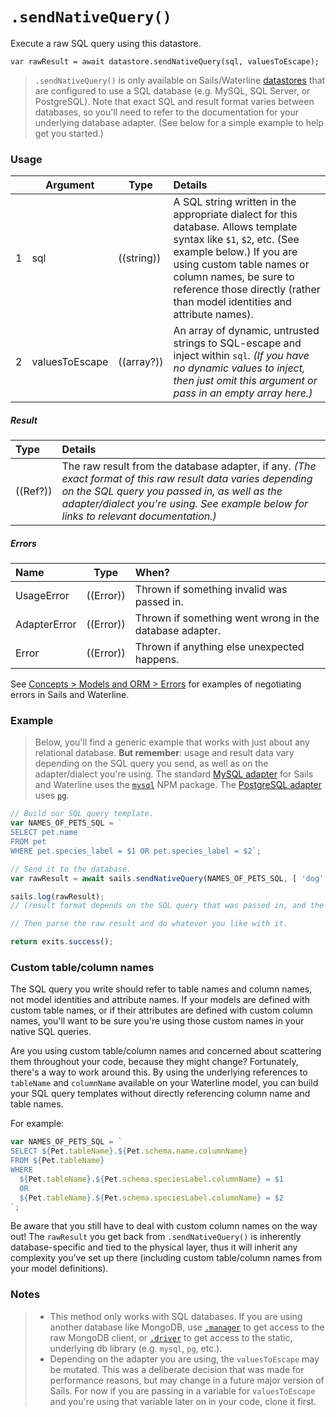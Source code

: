 # `.sendNativeQuery()`

Execute a raw SQL query using this datastore.

```usage
var rawResult = await datastore.sendNativeQuery(sql, valuesToEscape);
```

> `.sendNativeQuery()` is only available on Sails/Waterline [datastores](https://sailsjs.com/documentation/reference/waterline-orm/datastores) that are configured to use a SQL database (e.g. MySQL, SQL Server, or PostgreSQL). Note that exact SQL and result format varies between databases, so you'll need to refer to the documentation for your underlying database adapter. (See below for a simple example to help get you started.)

### Usage
|   |     Argument        | Type                | Details
|---|---------------------|---------------------|:------------|
| 1 | sql                 | ((string))          | A SQL string written in the appropriate dialect for this database.  Allows template syntax like `$1`, `$2`, etc. (See example below.)  If you are using custom table names or column names, be sure to reference those directly (rather than model identities and attribute names).  |
| 2 | valuesToEscape     | ((array?))           | An array of dynamic, untrusted strings to SQL-escape and inject within `sql`.  _(If you have no dynamic values to inject, then just omit this argument or pass in an empty array here.)_

##### Result

| Type                | Details |
|:--------------------|:---------------------------------------------------------------------------------|
| ((Ref?))            | The raw result from the database adapter, if any. _(The exact format of this raw result data varies depending on the SQL query you passed in, as well as the adapter/dialect you're using. See example below for links to relevant documentation.)_ |

##### Errors

|     Name        | Type                | When? |
|:----------------|---------------------|:---------------------------------------------------------------------------------|
| UsageError      | ((Error))           | Thrown if something invalid was passed in.
| AdapterError    | ((Error))           | Thrown if something went wrong in the database adapter.
| Error           | ((Error))           | Thrown if anything else unexpected happens.

See [Concepts > Models and ORM > Errors](https://sailsjs.com/documentation/concepts/models-and-orm/errors) for examples of negotiating errors in Sails and Waterline.

### Example

> Below, you'll find a generic example that works with just about any relational database.  **But remember**: usage and result data vary depending on the SQL query you send, as well as on the adapter/dialect you're using.  The standard [MySQL adapter](https://sailsjs.com/documentation/concepts/extending-sails/adapters/available-adapters#?sailsmysql) for Sails and Waterline uses the [`mysql`](http://npmjs.com/package/mysql) NPM package.  The [PostgreSQL adapter](https://sailsjs.com/documentation/concepts/extending-sails/adapters/available-adapters#?sailspostgresql) uses [`pg`](http://npmjs.com/package/pg).


```js
// Build our SQL query template.
var NAMES_OF_PETS_SQL = `
SELECT pet.name
FROM pet
WHERE pet.species_label = $1 OR pet.species_label = $2`;

// Send it to the database.
var rawResult = await sails.sendNativeQuery(NAMES_OF_PETS_SQL, [ 'dog', 'cat' ]);

sails.log(rawResult);
// (result format depends on the SQL query that was passed in, and the adapter/dialect you're using)

// Then parse the raw result and do whatever you like with it.

return exits.success();
```


### Custom table/column names

The SQL query you write should refer to table names and column names, not model identities and attribute names.  If your models are defined with custom table names, or if their attributes are defined with custom column names, you'll want to be sure you're using those custom names in your native SQL queries.

Are you using custom table/column names and concerned about scattering them throughout your code, because they might change?  Fortunately, there's a way to work around this.  By using the underlying references to `tableName` and `columnName` available on your Waterline model, you can build your SQL query templates without directly referencing column name and table names.

For example:

```js
var NAMES_OF_PETS_SQL = `
SELECT ${Pet.tableName}.${Pet.schema.name.columnName}
FROM ${Pet.tableName}
WHERE
  ${Pet.tableName}.${Pet.schema.speciesLabel.columnName} = $1
  OR
  ${Pet.tableName}.${Pet.schema.speciesLabel.columnName} = $2
`;
```

Be aware that you still have to deal with custom column names on the way out!  The `rawResult` you get back from `.sendNativeQuery()` is inherently database-specific and tied to the physical layer, thus it will inherit any complexity you've set up there (including custom table/column names from your model definitions).


### Notes
> + This method only works with SQL databases.  If you are using another database like MongoDB, use [`.manager`](https://sailsjs.com/documentation/reference/waterline-orm/datastores/manager) to get access to the raw MongoDB client, or [`.driver`](https://sailsjs.com/documentation/reference/waterline-orm/datastores/driver) to get access to the static, underlying db library (e.g. `mysql`, `pg`, etc.).
> + Depending on the adapter you are using, the `valuesToEscape` may be mutated. This was a deliberate decision that was made for performance reasons, but may change in a future major version of Sails. For now if you are passing in a variable for `valuesToEscape` and you're using that variable later on in your code, clone it first.

<docmeta name="displayName" value=".sendNativeQuery()">
<docmeta name="pageType" value="method">
